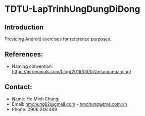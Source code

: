 # TDTU-LapTrinhUngDungDiDong
## Introduction
Providing Android exercises for reference purposes.


## References:
- Naming convention: https://jeroenmols.com/blog/2016/03/07/resourcenaming/

## Contact:
- Name: Ho Minh Chung
- Email: hmchung92@gmail.com - hmchung@tma.com.vn
- Phone: 0906 246 489
